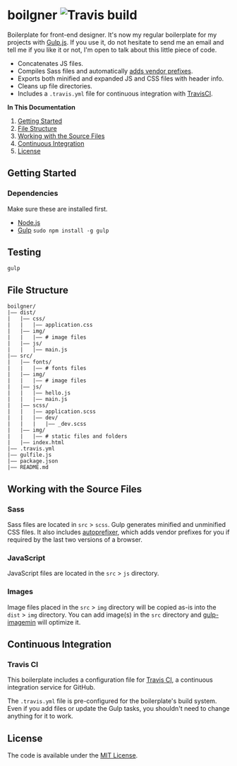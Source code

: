 # boilgner ![Travis build](https://travis-ci.org/JulienHe/boilgner.svg?branch=master)
Boilerplate for front-end designer. It's now my regular boilerplate for my projects with [Gulp.js](http://gulpjs.com/).
If you use it, do not hesitate to send me an email and tell me if you like it or not, I'm open to talk about this little piece of code.

* Concatenates JS files.
* Compiles Sass files and automatically [adds vendor prefixes](https://github.com/ai/autoprefixer).
* Exports both minified and expanded JS and CSS files with header info.
* Cleans up file directories.
* Includes a `.travis.yml` file for continuous integration with [TravisCI](https://travis-ci.org).

**In This Documentation**

1. [Getting Started](#getting-started)
2. [File Structure](#file-structure)
3. [Working with the Source Files](#working-with-the-source-files)
4. [Continuous Integration](#continuous-integration)
5. [License](#license)

## Getting Started

### Dependencies
Make sure these are installed first.

* [Node.js](http://nodejs.org)
* [Gulp](http://gulpjs.com) `sudo npm install -g gulp`

## Testing
```gulp```

## File Structure

```
boilgner/
|—— dist/
|   |—— css/
|   |   |—— application.css
|   |—— img/
|   |   |—— # image files
|   |—— js/
|   |   |—— main.js
|—— src/
|   |—— fonts/
|   |   |—— # fonts files
|   |—— img/
|   |   |—— # image files
|   |—— js/
|   |   |—— hello.js
|   |   |—— main.js
|   |—— scss/
|   |   |—— application.scss
|   |   |—— dev/
|   |   |   |—— _dev.scss
|   |—— img/
|   |   |—— # static files and folders
|   |—— index.html
|—— .travis.yml
|—— gulfile.js
|—— package.json
|—— README.md
```

## Working with the Source Files

### Sass

Sass files are located in `src` > `scss`. Gulp generates minified and unminified CSS files. It also includes [autoprefixer](https://github.com/postcss/autoprefixer), which adds vendor prefixes for you if required by the last two versions of a browser.

### JavaScript

JavaScript files are located in the `src` > `js` directory.

### Images

Image files placed in the `src` > `img` directory will be copied as-is into the `dist` > `img` directory.
You can add image(s) in the `src` directory and [gulp-imagemin](https://github.com/sindresorhus/gulp-imagemin) will optimize it.

## Continuous Integration

### Travis CI

This boilerplate includes a configuration file for [Travis CI](http://docs.travis-ci.com/user/getting-started/), a continuous integration service for GitHub.

The `.travis.yml` file is pre-configured for the boilerplate's build system. Even if you add files or update the Gulp tasks, you shouldn't need to change anything for it to work.


## License

The code is available under the [MIT License](LICENSE.md).
